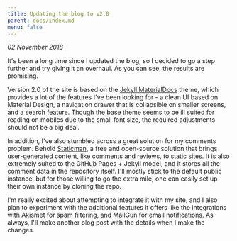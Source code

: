 ```yaml
---
title: Updating the blog to v2.0
parent: docs/index.md
menu: false
---
```


_02 November 2018_

It's been a long time since I updated the blog, so I decided to go a step further and try giving it an overhaul. As you can see, the results are promising.

Version 2.0 of the site is based on the [Jekyll MaterialDocs](https://github.com/chromatical/jekyll-materialdocs/) theme, which provides a lot of the features I've been looking for - a clean UI based on Material Design, a navigation drawer that is collapsible on smaller screens, and a search feature. Though the base theme seems to be ill suited for reading on mobiles due to the small font size, the required adjustments should not be a big deal.

In addition, I've also stumbled across a great solution for my comments problem. Behold [Staticman](https://staticman.net/), a free and open-source solution that brings user-generated content, like comments and reviews, to static sites. It is also extremely suited to the GitHub Pages + Jekyll model, and it stores all the comment data in the repository itself. I'll mostly stick to the default public instance, but for those willing to go the extra mile, one can easily set up their own instance by cloning the repo.

I'm really excited about attempting to integrate it with my site, and I also plan to experiment with the additional features it offers like the integrations with [Akismet](https://akismet.com/) for spam filtering, and [MailGun](MailGun) for email notifications. As always, I'll make another blog post with the details when I make the changes.
